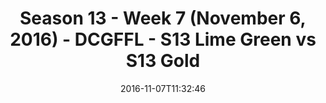 ---
title: Season 13 - Week 7 (November 6, 2016) - DCGFFL - S13 Lime Green vs S13 Gold
teams-score:
- team: _teams/s13-lime.md
  score:
- team: _teams/s13-gold.md
  score: 26
mvp: N. Bonard (Lime); A. Hines (Gold)
game-ball: J. Richards (Lime); M. Sauer (Lime)
season: 13
week: 7
date: '2016-11-07T11:32:46'
pageid: season-13-week-7-november-6-2016-4818-vs-4816
---
